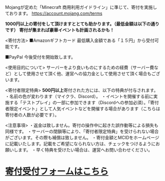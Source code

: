 Mojangが定めた「Minecraft 商用利用ガイドライン」に準じて、寄付を実施しております。
https://account.mojang.com/terms

**1000円以上の寄付をして頂けますととても助かります。（最低金額は以下の通りです）**
**寄付が集まれば豪華イベントも計画されるかも！**

<寄付方法>
■Amazonギフトカード
最低購入金額である「１５円」から受付可能です。

■PayPal
今後受付を開始致します。


<使用目的について>
サーバーをより良いものにするための経費（サーバー費など）として使用させて頂く他、運営への協力金として使用させて頂く場合もございます。

<寄付者限定特典>
**500円以上**寄付された方には、以下の特典が付与されます。
・名前の色が変わります（マイクラ、Discord）。
・イベントを開催する前に実施する「テストプレイ」の一部に参加できます（Discordへの参加必須）。「寄付者限定イベント」として人気イベントなどを開催する場合があります（こちらは寄付者の人数が必要です）。

<注意事項>
・返金は致しません。寄付の操作中に起きた誤作動等による損失も同様です。
・サーバーの閉鎖等により、「寄付者限定特典」を受けられない場合がございます。その際も補償は致しません。
・寄付金額とMCIDをホームページに記載いたします。記載をご希望になられない方は、チェックをつけるようにお願いします。
・早く特典を受けたい場合は、運営へお問い合わせください。

# [寄付受付フォームはこちら](https://forms.gle/uGondCJBaJAwAe5U8)
